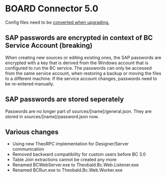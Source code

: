 # BOARD Connector 5.0
Config files need to be [converted when upgrading.](
https://help.theobald-software.com/en/board-connector/introduction/installation-and-update#upgrading-major-releases---configconverter)

## SAP passwords are encrypted in context of BC Service Account (breaking)
When creating new sources or editing existing ones, the SAP passwords
are encrypted with a key that is derived from the Windows account that
is configured to run the BC service.
The passwords can only be accessed from the same service account,
when restoring a backup or moving the files to a different machine.
If the service account changes, passwords need to be re-entered manually.

## SAP passwords are stored seperately
Passwords are no longer part of sources/[name]/general.json.
They are stored in sources/[name]/password.json now.

## Various changes
* Using new TheoRPC implementation for Designer/Server communication
* Removed backward compatibility for custom users before BC 3.0
* Table Join extractions cannot be created any more
* Renamed BCWebServer.exe to Theobald.Bc.Web.Listener.exe
* Renamed BCRun.exe to Theobald.Bc.Web.Worker.exe
